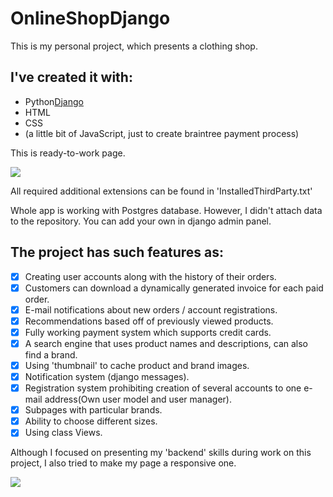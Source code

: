 # OnlineShopDjango

This is my personal project, which presents a clothing shop.

## I've created it with:
* Python[Django][djangolink]
* HTML
* CSS
* (a little bit of JavaScript, just to create braintree payment process)

This is ready-to-work page.

![](media-readMe/1.gif)

All required additional extensions can be found in 'InstalledThirdParty.txt'

Whole app is working with Postgres database.
However, I didn't attach data to the repository. You can add your own in django admin panel.


## The project has such features as:
- [x] Creating user accounts along with the history of their orders.
- [x] Customers can download a dynamically generated invoice for each paid order.
- [x] E-mail notifications about new orders / account registrations.
- [x] Recommendations based off of previously viewed products.
- [x] Fully working payment system which supports credit cards.
- [x] A search engine that uses product names and descriptions, can also find a brand.
- [x] Using 'thumbnail' to cache product and brand images.
- [x] Notification system (django messages).
- [x] Registration system prohibiting creation of several accounts to one e-mail address(Own user model and user manager).
- [x] Subpages with particular brands.
- [x] Ability to choose different sizes.
- [x] Using class Views.

Although I focused on presenting my 'backend' skills during work on this project, I also tried to make my page a responsive one.


![](media-readMe/2.gif)

[djangolink]: https://www.djangoproject.com/
